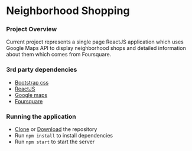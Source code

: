 # Neighborhood Shopping
### Project Overview
Current project represents a single page ReactJS application which uses Google Maps API to display neighborhood shops and detailed information about them which comes from Foursquare.
### 3rd party dependencies
* [Bootstrap css](https://getbootstrap.com/)
* [ReactJS](https://reactjs.org/)
* [Google maps](https://developers.google.com/products/)
* [Foursquare](https://foursquare.com/developers/)
### Running the application
* [Clone](https://github.com/svvik/neighborhood-shopping) or [Download](https://github.com/svvik/neighborhood-shopping) the repository
* Run `npm install` to install dependencies
* Run `npm start` to start the server
